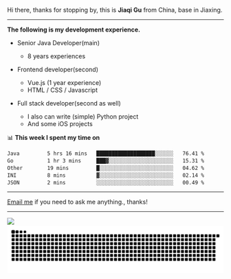 Hi there, thanks for stopping by, this is **Jiaqi Gu** from China, base in Jiaxing.

---

**The following is my development experience.**

- Senior Java Developer(main)
  - 8 years experiences

- Frontend developer(second)
  - Vue.js (1 year experience)
  - HTML / CSS / Javascript
  
- Full stack developer(second as well)
  - I also can write (simple) Python project
  - And some iOS projects

📊 **This week I spent my time on**
<!--START_SECTION:waka-->

```txt
Java         5 hrs 16 mins   ███████████████████░░░░░░   76.41 %
Go           1 hr 3 mins     ███▓░░░░░░░░░░░░░░░░░░░░░   15.31 %
Other        19 mins         █░░░░░░░░░░░░░░░░░░░░░░░░   04.62 %
INI          8 mins          ▓░░░░░░░░░░░░░░░░░░░░░░░░   02.14 %
JSON         2 mins          ░░░░░░░░░░░░░░░░░░░░░░░░░   00.49 %
```

<!--END_SECTION:waka-->

---

[Email me](mailto:htk2klwgr@mozmail.com?subject=Hiring_from_GitHub) if you need to ask me anything., thanks!

---

![]( https://visitor-badge.glitch.me/badge?page_id=githubgujiaqi)
![]( https://github.com/droid-Q/droid-Q/raw/output/github-contribution-grid-snake.svg#gh-dark-mode-only)
